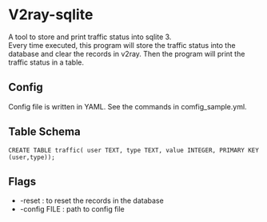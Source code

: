 # V2ray-sqlite

A tool to store and print traffic status into sqlite 3.  
Every time executed, this program will store the traffic status into the database and clear the records in v2ray. Then the program will print the traffic status in a table.

## Config

Config file is written in YAML. See the commands in comfig_sample.yml.

## Table Schema

`CREATE TABLE traffic(
user TEXT,
type TEXT,
value INTEGER,
PRIMARY KEY (user,type));`

## Flags

- -reset : to reset the records in the database
- -config FILE : path to config file
